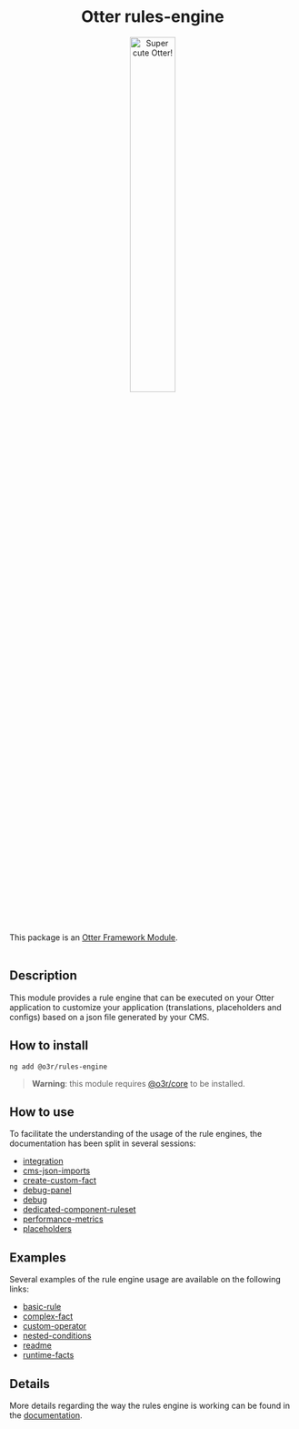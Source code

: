<h1 align="center">Otter rules-engine</h1>
<p align="center">
  <img src="https://raw.githubusercontent.com/AmadeusITGroup/otter/main/.attachments/otter.png" alt="Super cute Otter!" width="40%"/>
</p>

This package is an [Otter Framework Module](https://github.com/AmadeusITGroup/otter/tree/main/docs/core/MODULE.md).
<br />
<br />

## Description

This module provides a rule engine that can be executed on your Otter application to customize your application (translations,
placeholders and configs) based on a json file generated by your CMS.

## How to install

```shell
ng add @o3r/rules-engine
```

> **Warning**: this module requires [@o3r/core](https://www.npmjs.com/package/@o3r/core) to be installed.

## How to use

To facilitate the understanding of the usage of the rule engines, the documentation has been split in several sessions:

- [integration](https://github.com/AmadeusITGroup/otter/tree/main/docs/how-to-use/integration.md)
- [cms-json-imports](https://github.com/AmadeusITGroup/otter/tree/main/docs/how-to-use/cms-json-imports.md)
- [create-custom-fact](https://github.com/AmadeusITGroup/otter/tree/main/docs/how-to-use/create-custom-fact.md)
- [debug-panel](https://github.com/AmadeusITGroup/otter/tree/main/docs/how-to-use/debug-panel.md)
- [debug](https://github.com/AmadeusITGroup/otter/tree/main/docs/how-to-use/debug.md)
- [dedicated-component-ruleset](https://github.com/AmadeusITGroup/otter/tree/main/docs/how-to-use/dedicated-component-ruleset.md)
- [performance-metrics](https://github.com/AmadeusITGroup/otter/tree/main/docs/how-to-use/performance-metrics.md)
- [placeholders](https://github.com/AmadeusITGroup/otter/tree/main/docs/how-to-use/placeholders.md)

## Examples

Several examples of the rule engine usage are available on the following links:

- [basic-rule](https://github.com/AmadeusITGroup/otter/tree/main/docs/examples/basic-rule.md)
- [complex-fact](https://github.com/AmadeusITGroup/otter/tree/main/docs/examples/complex-fact.md)
- [custom-operator](https://github.com/AmadeusITGroup/otter/tree/main/docs/examples/custom-operator.md)
- [nested-conditions](https://github.com/AmadeusITGroup/otter/tree/main/docs/examples/nested-conditions.md)
- [readme](https://github.com/AmadeusITGroup/otter/tree/main/docs/examples/readme.md)
- [runtime-facts](https://github.com/AmadeusITGroup/otter/tree/main/docs/examples/runtime-facts.md)

## Details

More details regarding the way the rules engine is working can be found in the [documentation](https://github.com/AmadeusITGroup/otter/tree/main/docs/rules-engine/).
